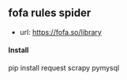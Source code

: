 ## fofa rules spider

- url: https://fofa.so/library


#### Install

pip install request scrapy pymysql

